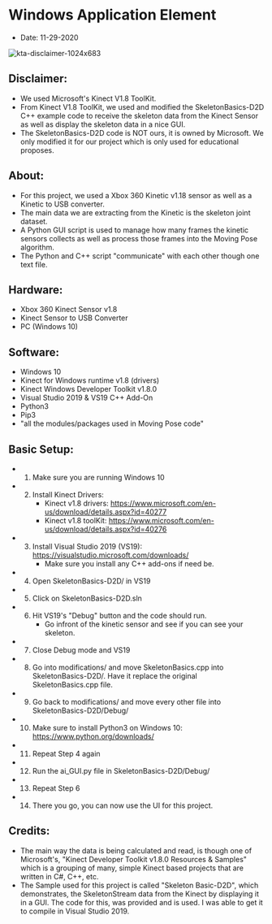 # Windows Application Element
- Date: 11-29-2020

![kta-disclaimer-1024x683](https://user-images.githubusercontent.com/15916367/100694256-ead01000-334b-11eb-82ac-a208e3c46726.png)

## Disclaimer:
- We used Microsoft's Kinect V1.8 ToolKit.
- From Kinect V1.8 ToolKit, we used and modified the SkeletonBasics-D2D C++ example code to receive the skeleton data from the Kinect Sensor as well as display the skeleton data in a nice GUI. 
- The SkeletonBasics-D2D code is NOT ours, it is owned by Microsoft. We only modified it for our project which is only used for educational proposes.

## About:
- For this project, we used a Xbox 360 Kinetic v1.18 sensor as well as a Kinetic to USB converter.
- The main data we are extracting from the Kinetic is the skeleton joint dataset.
- A Python GUI script is used to manage how many frames the kinetic sensors collects as well as process those frames into the Moving Pose algorithm.
- The Python and C++ script "communicate" with each other though one text file.

## Hardware:
- Xbox 360 Kinect Sensor v1.8
- Kinect Sensor to USB Converter
- PC (Windows 10)

## Software:
- Windows 10
- Kinect for Windows runtime v1.8 (drivers)
- Kinect Windows Developer Toolkit v1.8.0
- Visual Studio 2019 & VS19 C++ Add-On
- Python3
- Pip3
- "all the modules/packages used in Moving Pose code"

## Basic Setup:
- 1) Make sure you are running Windows 10
- 2) Install Kinect Drivers:
		- Kinect v1.8 drivers: https://www.microsoft.com/en-us/download/details.aspx?id=40277
		- Kinect v1.8 toolKit: https://www.microsoft.com/en-us/download/details.aspx?id=40276
- 3) Install Visual Studio 2019 (VS19):  https://visualstudio.microsoft.com/downloads/
		- Make sure you install any C++ add-ons if need be.
- 4) Open SkeletonBasics-D2D/ in VS19
- 5) Click on SkeletonBasics-D2D.sln
- 6) Hit VS19's "Debug" button and the code should run.
		- Go infront of the kinetic sensor and see if you can see your skeleton.
- 7) Close Debug mode and VS19
- 8) Go into modifications/ and move SkeletonBasics.cpp into SkeletonBasics-D2D/. Have it replace the original SkeletonBasics.cpp file.
- 9) Go back to modifications/ and move every other file into SkeletonBasics-D2D/Debug/
- 10) Make sure to install Python3 on Windows 10: https://www.python.org/downloads/
- 11) Repeat Step 4 again
- 12) Run the ai_GUI.py file in SkeletonBasics-D2D/Debug/
- 13) Repeat Step 6
- 14) There you go, you can now use the UI for this project.

## Credits:
- The main way the data is being calculated and read, is though one of Microsoft's,
"Kinect Developer Toolkit v1.8.0 Resources & Samples" which is a grouping of many,
simple Kinect based projects that are written in C#, C++, etc.
- The Sample used for this project is called "Skeleton Basic-D2D", which demonstrates,
the SkeletonStream data from the Kinect by displaying it in a GUI. The code for this,
was provided and is used. I was able to get it to compile in Visual Studio 2019.




